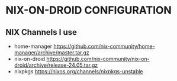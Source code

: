 # NIX-ON-DROID CONFIGURATION

## NIX Channels I use
- home-manager
  https://github.com/nix-community/home-manager/archive/master.tar.gz
- nix-on-droid
  https://github.com/nix-community/nix-on-droid/archive/release-24.05.tar.gz
- nixpkgs 
  https://nixos.org/channels/nixpkgs-unstable
